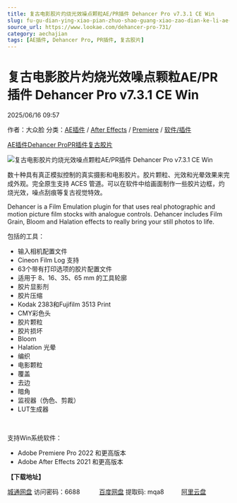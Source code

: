 ```yaml
---
title: 复古电影胶片灼烧光效噪点颗粒AE/PR插件 Dehancer Pro v7.3.1 CE Win
slug: fu-gu-dian-ying-xiao-pian-zhuo-shao-guang-xiao-zao-dian-ke-li-ae-prcha-jian-dehancer-pro-v7-3-1-ce-win
source_url: https://www.lookae.com/dehancer-pro-731/
category: aechajian
tags: [AE插件, Dehancer Pro, PR插件, 复古胶片]
---
```

# 复古电影胶片灼烧光效噪点颗粒AE/PR插件 Dehancer Pro v7.3.1 CE Win

2025/06/16 09:57

作者：大众脸
分类：[AE插件](https://www.lookae.com/after-effects/aechajian/) / [After Effects](https://www.lookae.com/after-effects/) / [Premiere](https://www.lookae.com/qitarjcj/premierezy/) / [软件/插件](https://www.lookae.com/qitarjcj/)

[AE插件](https://www.lookae.com/tag/ae%e6%8f%92%e4%bb%b6/)[Dehancer Pro](https://www.lookae.com/tag/dehancer-pro/)[PR插件](https://www.lookae.com/tag/pr%e6%8f%92%e4%bb%b6/)[复古胶片](https://www.lookae.com/tag/%e5%a4%8d%e5%8f%a4%e8%83%b6%e7%89%87/)

![复古电影胶片灼烧光效噪点颗粒AE/PR插件 Dehancer Pro v7.3.1 CE Win](https://www.lookae.com/wp-content/uploads/2022/06/Dehancer-Adobe.jpg "复古电影胶片灼烧光效噪点颗粒AE/PR插件 Dehancer Pro v7.3.1 CE Win-LookAE.com")

数十种具有真正模拟控制的真实摄影和电影胶片。胶片颗粒、光效和光晕效果来完成外观。完全原生支持 ACES 管道。可以在软件中给画面制作一些胶片边框，灼烧光效，噪点刮痕等复古视觉特效。

Dehancer is a Film Emulation plugin for that uses real photographic and motion picture film stocks with analogue controls. Dehancer includes Film Grain, Bloom and Halation effects to really bring your still photos to life.

包括的工具：

* 输入相机配置文件
* Cineon Film Log 支持
* 63个带有打印选项的胶片配置文件
* 适用于 8、16、35、65 mm 的工具轮廓
* 胶片显影剂
* 胶片压缩
* Kodak 2383和Fujifilm 3513 Print
* CMY彩色头
* 胶片颗粒
* 胶片损坏
* Bloom
* Halation 光晕
* 编织
* 电影颗粒
* 覆盖
* 去边
* 暗角
* 监视器（伪色、剪裁）
* LUT生成器

[﻿﻿﻿](https://cloud.video.taobao.com//play/u/705956171/p/1/e/6/t/1/365427639240.mp4)

支持Win系统软件：

* Adobe Premiere Pro 2022 和更高版本
* Adobe After Effects 2021 和更高版本

**【下载地址】**

[城通网盘](https://url70.ctfile.com/f/2827370-1517392159-83501c?p=4431) 访问密码：6688           [百度网盘](https://pan.baidu.com/s/1sJsBm__gE8UqPwlZYoodfQ?pwd=mqa8) 提取码: mqa8          [阿里云盘](https://www.alipan.com/s/EBErgwmSHiU)
